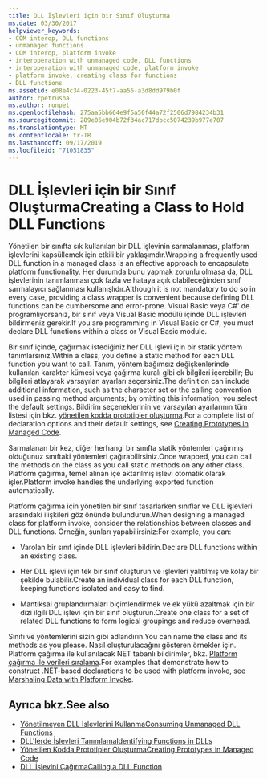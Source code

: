 ```yaml
---
title: DLL İşlevleri için bir Sınıf Oluşturma
ms.date: 03/30/2017
helpviewer_keywords:
- COM interop, DLL functions
- unmanaged functions
- COM interop, platform invoke
- interoperation with unmanaged code, DLL functions
- interoperation with unmanaged code, platform invoke
- platform invoke, creating class for functions
- DLL functions
ms.assetid: e08e4c34-0223-45f7-aa55-a3d8dd979b0f
author: rpetrusha
ms.author: ronpet
ms.openlocfilehash: 275aa5bb664e9f5a50f44a72f2506d7984234b31
ms.sourcegitcommit: 289e06e904b72f34ac717dbcc5074239b977e707
ms.translationtype: MT
ms.contentlocale: tr-TR
ms.lasthandoff: 09/17/2019
ms.locfileid: "71051835"
---
```

# <a name="creating-a-class-to-hold-dll-functions"></a><span data-ttu-id="bd400-102">DLL İşlevleri için bir Sınıf Oluşturma</span><span class="sxs-lookup"><span data-stu-id="bd400-102">Creating a Class to Hold DLL Functions</span></span>
<span data-ttu-id="bd400-103">Yönetilen bir sınıfta sık kullanılan bir DLL işlevinin sarmalanması, platform işlevlerini kapsüllemek için etkili bir yaklaşımdır.</span><span class="sxs-lookup"><span data-stu-id="bd400-103">Wrapping a frequently used DLL function in a managed class is an effective approach to encapsulate platform functionality.</span></span> <span data-ttu-id="bd400-104">Her durumda bunu yapmak zorunlu olmasa da, DLL işlevlerinin tanımlanması çok fazla ve hataya açık olabileceğinden sınıf sarmalayıcı sağlanması kullanışlıdır.</span><span class="sxs-lookup"><span data-stu-id="bd400-104">Although it is not mandatory to do so in every case, providing a class wrapper is convenient because defining DLL functions can be cumbersome and error-prone.</span></span> <span data-ttu-id="bd400-105">Visual Basic veya C#' de programlıyorsanız, bir sınıf veya Visual Basic modülü içinde DLL işlevleri bildirmeniz gerekir.</span><span class="sxs-lookup"><span data-stu-id="bd400-105">If you are programming in Visual Basic or C#, you must declare DLL functions within a class or Visual Basic module.</span></span>  
  
 <span data-ttu-id="bd400-106">Bir sınıf içinde, çağırmak istediğiniz her DLL işlevi için bir statik yöntem tanımlarsınız.</span><span class="sxs-lookup"><span data-stu-id="bd400-106">Within a class, you define a static method for each DLL function you want to call.</span></span> <span data-ttu-id="bd400-107">Tanım, yöntem bağımsız değişkenlerinde kullanılan karakter kümesi veya çağırma kuralı gibi ek bilgileri içerebilir; Bu bilgileri atlayarak varsayılan ayarları seçersiniz.</span><span class="sxs-lookup"><span data-stu-id="bd400-107">The definition can include additional information, such as the character set or the calling convention used in passing method arguments; by omitting this information, you select the default settings.</span></span> <span data-ttu-id="bd400-108">Bildirim seçeneklerinin ve varsayılan ayarlarının tüm listesi için bkz. [yönetilen kodda prototipler oluşturma](creating-prototypes-in-managed-code.md).</span><span class="sxs-lookup"><span data-stu-id="bd400-108">For a complete list of declaration options and their default settings, see [Creating Prototypes in Managed Code](creating-prototypes-in-managed-code.md).</span></span>  
  
 <span data-ttu-id="bd400-109">Sarmalanan bir kez, diğer herhangi bir sınıfta statik yöntemleri çağırmış olduğunuz sınıftaki yöntemleri çağırabilirsiniz.</span><span class="sxs-lookup"><span data-stu-id="bd400-109">Once wrapped, you can call the methods on the class as you call static methods on any other class.</span></span> <span data-ttu-id="bd400-110">Platform çağırma, temel alınan içe aktarılmış işlevi otomatik olarak işler.</span><span class="sxs-lookup"><span data-stu-id="bd400-110">Platform invoke handles the underlying exported function automatically.</span></span>  
  
 <span data-ttu-id="bd400-111">Platform çağırma için yönetilen bir sınıf tasarlarken sınıflar ve DLL işlevleri arasındaki ilişkileri göz önünde bulundurun.</span><span class="sxs-lookup"><span data-stu-id="bd400-111">When designing a managed class for platform invoke, consider the relationships between classes and DLL functions.</span></span> <span data-ttu-id="bd400-112">Örneğin, şunları yapabilirsiniz:</span><span class="sxs-lookup"><span data-stu-id="bd400-112">For example, you can:</span></span>  
  
- <span data-ttu-id="bd400-113">Varolan bir sınıf içinde DLL işlevleri bildirin.</span><span class="sxs-lookup"><span data-stu-id="bd400-113">Declare DLL functions within an existing class.</span></span>  
  
- <span data-ttu-id="bd400-114">Her DLL işlevi için tek bir sınıf oluşturun ve işlevleri yalıtılmış ve kolay bir şekilde bulabilir.</span><span class="sxs-lookup"><span data-stu-id="bd400-114">Create an individual class for each DLL function, keeping functions isolated and easy to find.</span></span>  
  
- <span data-ttu-id="bd400-115">Mantıksal gruplandırmaları biçimlendirmek ve ek yükü azaltmak için bir dizi ilgili DLL işlevi için bir sınıf oluşturun.</span><span class="sxs-lookup"><span data-stu-id="bd400-115">Create one class for a set of related DLL functions to form logical groupings and reduce overhead.</span></span>  
  
 <span data-ttu-id="bd400-116">Sınıfı ve yöntemlerini sizin gibi adlandırın.</span><span class="sxs-lookup"><span data-stu-id="bd400-116">You can name the class and its methods as you please.</span></span> <span data-ttu-id="bd400-117">Nasıl oluşturulacağını gösteren örnekler için. Platform çağırma ile kullanılacak NET tabanlı bildirimler, bkz. [Platform çağırma Ile verileri sıralama](marshaling-data-with-platform-invoke.md).</span><span class="sxs-lookup"><span data-stu-id="bd400-117">For examples that demonstrate how to construct .NET-based declarations to be used with platform invoke, see [Marshaling Data with Platform Invoke](marshaling-data-with-platform-invoke.md).</span></span>  
  
## <a name="see-also"></a><span data-ttu-id="bd400-118">Ayrıca bkz.</span><span class="sxs-lookup"><span data-stu-id="bd400-118">See also</span></span>

- [<span data-ttu-id="bd400-119">Yönetilmeyen DLL İşlevlerini Kullanma</span><span class="sxs-lookup"><span data-stu-id="bd400-119">Consuming Unmanaged DLL Functions</span></span>](consuming-unmanaged-dll-functions.md)
- [<span data-ttu-id="bd400-120">DLL'lerde İşlevleri Tanımlama</span><span class="sxs-lookup"><span data-stu-id="bd400-120">Identifying Functions in DLLs</span></span>](identifying-functions-in-dlls.md)
- [<span data-ttu-id="bd400-121">Yönetilen Kodda Prototipler Oluşturma</span><span class="sxs-lookup"><span data-stu-id="bd400-121">Creating Prototypes in Managed Code</span></span>](creating-prototypes-in-managed-code.md)
- [<span data-ttu-id="bd400-122">DLL İşlevini Çağırma</span><span class="sxs-lookup"><span data-stu-id="bd400-122">Calling a DLL Function</span></span>](calling-a-dll-function.md)
